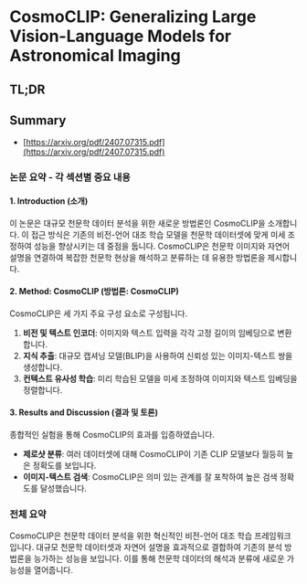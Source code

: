 # CosmoCLIP: Generalizing Large Vision-Language Models for Astronomical Imaging
## TL;DR
## Summary
- [https://arxiv.org/pdf/2407.07315.pdf](https://arxiv.org/pdf/2407.07315.pdf)

### 논문 요약 - 각 섹션별 중요 내용

#### 1. Introduction (소개)
이 논문은 대규모 천문학 데이터 분석을 위한 새로운 방법론인 CosmoCLIP을 소개합니다. 이 접근 방식은 기존의 비전-언어 대조 학습 모델을 천문학 데이터셋에 맞게 미세 조정하여 성능을 향상시키는 데 중점을 둡니다. CosmoCLIP은 천문학 이미지와 자연어 설명을 연결하여 복잡한 천문학 현상을 해석하고 분류하는 데 유용한 방법론을 제시합니다.

#### 2. Method: CosmoCLIP (방법론: CosmoCLIP)
CosmoCLIP은 세 가지 주요 구성 요소로 구성됩니다.
1. **비전 및 텍스트 인코더**: 이미지와 텍스트 입력을 각각 고정 길이의 임베딩으로 변환합니다.
2. **지식 추출**: 대규모 캡셔닝 모델(BLIP)을 사용하여 신뢰성 있는 이미지-텍스트 쌍을 생성합니다.
3. **컨텍스트 유사성 학습**: 미리 학습된 모델을 미세 조정하여 이미지와 텍스트 임베딩을 정렬합니다.

#### 3. Results and Discussion (결과 및 토론)
종합적인 실험을 통해 CosmoCLIP의 효과를 입증하였습니다.
- **제로샷 분류**: 여러 데이터셋에 대해 CosmoCLIP이 기존 CLIP 모델보다 월등히 높은 정확도를 보입니다.
- **이미지-텍스트 검색**: CosmoCLIP은 의미 있는 관계를 잘 포착하여 높은 검색 정확도를 달성했습니다.

### 전체 요약
CosmoCLIP은 천문학 데이터 분석을 위한 혁신적인 비전-언어 대조 학습 프레임워크입니다. 대규모 천문학 데이터셋과 자연어 설명을 효과적으로 결합하여 기존의 분석 방법론을 능가하는 성능을 보입니다. 이를 통해 천문학 데이터의 해석과 분류에 새로운 가능성을 열어줍니다.